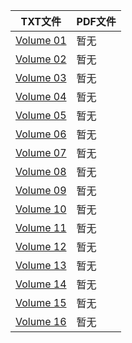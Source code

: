 | TXT文件 | PDF文件 |
| ------- | ------- |
| [Volume 01](Volume%2001.txt) | 暂无 |
| [Volume 02](Volume%2002.txt) | 暂无 |
| [Volume 03](Volume%2003.txt) | 暂无 |
| [Volume 04](Volume%2004.txt) | 暂无 |
| [Volume 05](Volume%2005.txt) | 暂无 |
| [Volume 06](Volume%2006.txt) | 暂无 |
| [Volume 07](Volume%2007.txt) | 暂无 |
| [Volume 08](Volume%2008.txt) | 暂无 |
| [Volume 09](Volume%2009.txt) | 暂无 |
| [Volume 10](Volume%2010.txt) | 暂无 |
| [Volume 11](Volume%2011.txt) | 暂无 |
| [Volume 12](Volume%2012.txt) | 暂无 |
| [Volume 13](Volume%2013.txt) | 暂无 |
| [Volume 14](Volume%2014.txt) | 暂无 |
| [Volume 15](Volume%2015.txt) | 暂无 |
| [Volume 16](Volume%2016.txt) | 暂无 |
